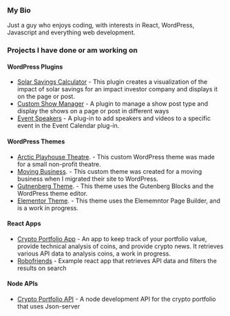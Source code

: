 ### My Bio

Just a guy who enjoys coding, with interests in React, WordPress, Javascript and everything web development.

### Projects I have done or am working on

#### WordPress Plugins

* [Solar Savings Calculator](https://github.com/pgmarco11/solar-savings) - This plugin creates a visualization of the impact of solar savings for an impact investor company and displays it on the page or post.
* [Custom Show Manager](https://github.com/pgmarco11/custom-show-manager) - A plugin to manage a show post type and display the shows on a page or post in different ways
* [Event Speakers](https://github.com/pgmarco11/event-speakers-videos) - A plug-in to add speakers and videos to a specific event in the Event Calendar plug-in.

#### WordPress Themes
* [Arctic Playhouse Theatre](https://github.com/pgmarco11/themes/tree/master/Arcticplayhouse). - This custom WordPress theme was made for a small non-profit theatre.
* [Moving Business](https://github.com/pgmarco11/themes/tree/master/arpingroup). - This custom theme was created for a moving business when I migrated their site to WordPress.
* [Gutnenberg Theme](https://github.com/pgmarco11/themes/tree/master/udemy). - This theme uses the Gutenberg Blocks and the WordPress theme editor.
* [Elementor Theme](https://github.com/pgmarco11/themes/tree/master/hello-elementor). - This theme uses the Elememntor Page Builder, and is a work in progress.
  

#### React Apps

* [Crypto Portfolio App](https://github.com/pgmarco11/crypto-portoflio-app) - An app to keep track of your portfolio value, provide technical analysis of coins, and provide crypto news. It retrieves various API data to analysis coins, a work in progress.
* [Robofriends](https://github.com/pgmarco11/robofriends) - Example react app that retrieves API data and filters the results on search

#### Node APIs

* [Crypto Portfolio API](https://github.com/pgmarco11/crypto-portfolio-api) - A node development API for the crypto portfolio that uses Json-server 
